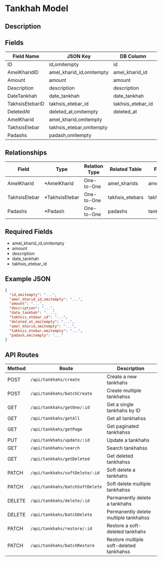 # Tankhah Model

## Description


## Fields
| Field Name | JSON Key | DB Column | Type | Required | Validation | Description |
|------------|----------|-----------|------|----------|------------|-------------|
| ID | id,omitempty | id | int | false | omitempty,gt=0 |  |
| AmelKharidID | amel_kharid_id,omitempty | amel_kharid_id | int | true | required,gt=0,exists=amel_kharids.id |  |
| Amount | amount | amount | int64 | true | required,gt=0 |  |
| Description | description | description | string | true | required,max=255,regex=epns |  |
| DateTankhah | date_tankhah | date_tankhah | time.Time | true | required,pasttime |  |
| TakhsisEtebarID | takhsis_etebar_id | takhsis_etebar_id | int | true | required,gt=0,exists=takhsis_etebars.id |  |
| DeletedAt | deleted_at,omitempty | deleted_at | *time.Time | false | omitempty,pasttime |  |
| AmelKharid | amel_kharid,omitempty |  | *AmelKharid | false |  |  |
| TakhsisEtebar | takhsis_etebar,omitempty |  | *TakhsisEtebar | false |  |  |
| Padashs | padash,omitempty |  | *Padash | false |  |  |


## Relationships
| Field | Type | Relation Type | Related Table | Foreign Key |
|-------|------|---------------|---------------|-------------|
| AmelKharid | *AmelKharid | One-to-One | amel_kharids | amel_kharid_id |
| TakhsisEtebar | *TakhsisEtebar | One-to-One | takhsis_etebars | takhsis_etebar_id |
| Padashs | *Padash | One-to-One | padashs | tankhah_id |


## Required Fields
- amel_kharid_id,omitempty
- amount
- description
- date_tankhah
- takhsis_etebar_id

## Example JSON
```json
{
  "id,omitempty": "...",
  "amel_kharid_id,omitempty": "...",
  "amount": "...",
  "description": "...",
  "date_tankhah": "...",
  "takhsis_etebar_id": "...",
  "deleted_at,omitempty": "...",
  "amel_kharid,omitempty": "...",
  "takhsis_etebar,omitempty": "...",
  "padash,omitempty": "..."
}
```

## API Routes
| Method | Route | Description |
|--------|-------|-------------|
| POST | `/api/tankhahs/create` | Create a new tankhahs |
| POST | `/api/tankhahs/batchCreate` | Create multiple tankhahss |
| GET | `/api/tankhahs/getOne/:id` | Get a single tankhahs by ID |
| GET | `/api/tankhahs/getAll` | Get all tankhahss |
| GET | `/api/tankhahs/getPage` | Get paginated tankhahss |
| PUT | `/api/tankhahs/update/:id` | Update a tankhahs |
| GET | `/api/tankhahs/search` | Search tankhahss |
| GET | `/api/tankhahs/getDeleted` | Get deleted tankhahss |
| PATCH | `/api/tankhahs/softDelete/:id` | Soft delete a tankhahs |
| PATCH | `/api/tankhahs/batchSoftDelete` | Soft delete multiple tankhahss |
| DELETE | `/api/tankhahs/delete/:id` | Permanently delete a tankhahs |
| DELETE | `/api/tankhahs/batchDelete` | Permanently delete multiple tankhahss |
| PATCH | `/api/tankhahs/restore/:id` | Restore a soft-deleted tankhahs |
| PATCH | `/api/tankhahs/batchRestore` | Restore multiple soft-deleted tankhahss |

